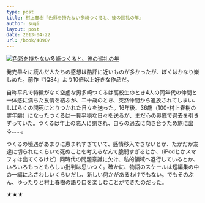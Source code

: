 ```yaml
---
type: post
title: 村上春樹『色彩を持たない多崎つくると、彼の巡礼の年』
author: sugi
layout: post
date: 2013-04-22
url: /book/4090/
---
```

<a href="http://www.amazon.co.jp/exec/obidos/ASIN/4163821104/chezsugi-22/ref=nosim/" onclick="_gaq.push(['_trackEvent', 'outbound-article', 'http://www.amazon.co.jp/exec/obidos/ASIN/4163821104/chezsugi-22/ref=nosim/', '']);" name="amazletlink" target="_blank"><img src="http://i1.wp.com/ecx.images-amazon.com/images/I/41NAeswPUWL._SL160_.jpg?w=660" alt="色彩を持たない多崎つくると、彼の巡礼の年" class="alignleft"  data-recalc-dims="1" /></a>

発売早々に読んだ人たちの感想は酷評に近いものが多かったが、ぼくはかなり楽しめた。前作『1Q84』より10倍以上好きな作品だ。

自称平凡で特徴がなく空虚な男多崎つくるは高校生のとき4人の同年代の仲間と一体感に満ちた友情を結ぶが、二十歳のとき、突然仲間から追放されてしまい、しばらくの間死にとりつかれた日々を送った。16年後、36歳（100-村上春樹の実年齢）になったつくるは一見平穏な日々を送るが、まだ心の奥底で過去を引きずっていた。つくるは年上の恋人に諭され、自らの過去に向き合うため旅に出る……。

つくるの境遇があまりに恵まれすぎていて、感情移入できないとか、たかだか友達に切られたくらいで死ぬことを考えるなんて脆弱すぎるとか、（iPodとかスマフォは出てくるけど）同時代の問題意識に欠け、私的領域へ退行しているとか、いろいろもっともらしい批判は思いつく。確かに、物語のスケールは短編集の中の一編にふさわしいくらいだし、新しい何かがあるわけでもない。でもそのぶん、ゆったりと村上春樹の語り口を楽しむことができたのだった。

★★★